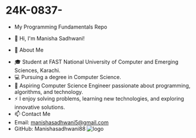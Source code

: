 # 24K-0837-
+ My Programming Fundamentals Repo
- 👋 Hi, I'm Manisha Sadhwani!
* 🌟 About Me
+ 🎓 Student at FAST National University of Computer and Emerging Sciences, Karachi.
+ 💻 Pursuing a degree in Computer Science.
+ 🌱 Aspiring Computer Science Engineer passionate about programming, algorithms, and technology.
+ ⚡ I enjoy solving problems, learning new technologies, and exploring innovative solutions.
+ 📫 Contact Me
+ Email: manishasadhwani5@gmail.com
+ GitHub: Manishasadhwani88
 ![logo](https://github.com/user-attachments/assets/e0e60f1f-d5bb-488c-9009-336ea56edd74)


